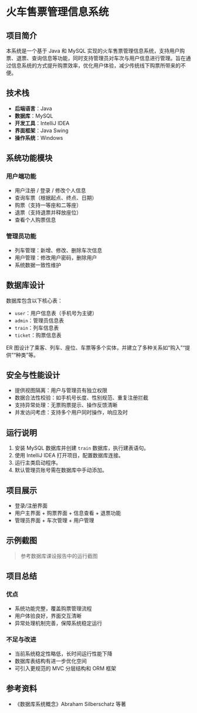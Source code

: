 # 火车售票管理信息系统

## 项目简介

本系统是一个基于 Java 和 MySQL 实现的火车售票管理信息系统，支持用户购票、退票、查询信息等功能，同时支持管理员对车次与用户信息进行管理。旨在通过信息系统的方式提升购票效率，优化用户体验，减少传统线下购票所带来的不便。

## 技术栈

- **后端语言**：Java
- **数据库**：MySQL
- **开发工具**：IntelliJ IDEA 
- **界面框架**：Java Swing
- **操作系统**：Windows 

## 系统功能模块

### 用户端功能

- 用户注册 / 登录 / 修改个人信息
- 查询车票（根据起点、终点、日期）
- 购票（支持一等座和二等座）
- 退票（支持退票并释放座位）
- 查看个人购票信息

### 管理员功能

- 列车管理：新增、修改、删除车次信息
- 用户管理：修改用户密码，删除用户
- 系统数据一致性维护

## 数据库设计

数据库包含以下核心表：

- `user`：用户信息表（手机号为主键）
- `admin`：管理员信息表
- `train`：列车信息表
- `ticket`：购票信息表

ER 图设计了乘客、列车、座位、车票等多个实体，并建立了多种关系如“购入”“提供”“种类”等。

## 安全与性能设计

- 提供视图隔离：用户与管理员有独立权限
- 数据合法性校验：如手机号长度、性别规范、重复注册拦截
- 支持异常处理：无票购票提示、操作反馈清晰
- 并发访问考虑：支持多个用户同时操作，响应及时

## 运行说明

1. 安装 MySQL 数据库并创建 `train` 数据库，执行建表语句。
2. 使用 IntelliJ IDEA 打开项目，配置数据库连接。
3. 运行主类启动程序。
4. 默认管理员账号需在数据库中手动添加。

## 项目展示

- 登录/注册界面
- 用户主界面 + 购票界面 + 信息查看 + 退票功能
- 管理员界面 + 车次管理 + 用户管理

## 示例截图

> 参考数据库课设报告中的运行截图

## 项目总结

### 优点

- 系统功能完整，覆盖购票管理流程
- 用户体验良好，界面交互清晰
- 异常处理机制完善，保障系统稳定运行

### 不足与改进

- 当前系统稳定性略低，长时间运行性能下降
- 数据库表结构有进一步优化空间
- 可引入更规范的 MVC 分层结构和 ORM 框架


## 参考资料

- 《数据库系统概念》Abraham Silberschatz 等著
